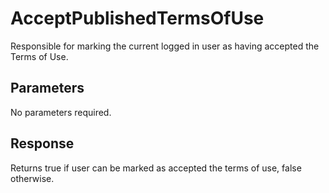 # AcceptPublishedTermsOfUse

Responsible for marking the current logged in user as having accepted the Terms of Use.

## Parameters

No parameters required.

## Response

Returns true if user can be marked as accepted the terms of use, false otherwise.